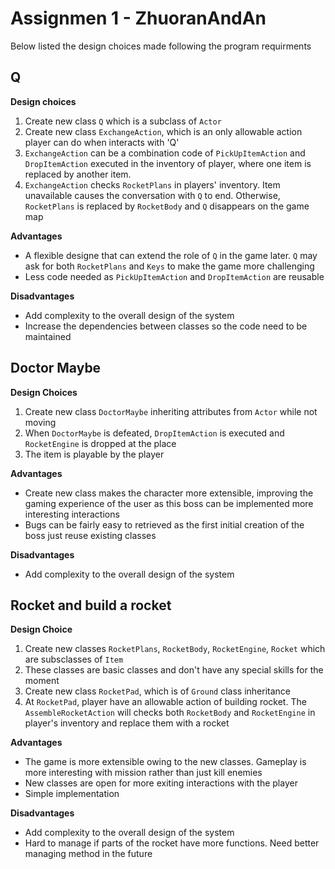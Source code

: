 # Assignmen 1 - ZhuoranAndAn

Below listed the design choices made following the program requirments

## Q

**Design choices**
1.  Create new class `Q` which is a subclass of `Actor`
2.  Create new class `ExchangeAction`, which is an only allowable action player can do when interacts with 'Q'
3.  `ExchangeAction` can be a combination code of `PickUpItemAction` and `DropItemAction` executed in the inventory of player, where one item is replaced by another item. 
4.  `ExchangeAction` checks `RocketPlans` in players' inventory. Item unavailable causes the conversation with `Q` to end. Otherwise, `RocketPlans` is replaced by `RocketBody` and `Q` disappears on the game map

**Advantages**
*  A flexible designe that can extend the role of `Q` in the game later. `Q` may ask for both `RocketPlans` and `Keys` to make the game more challenging
*  Less code needed as `PickUpItemAction` and `DropItemAction` are reusable

**Disadvantages**
*  Add complexity to the overall design of the system
*  Increase the dependencies between classes so the code need to be maintained

## Doctor Maybe

**Design Choices**
1. Create new class `DoctorMaybe` inheriting attributes from `Actor` while not moving
2. When `DoctorMaybe` is defeated, `DropItemAction` is executed and `RocketEngine` is dropped at the place
3. The item is playable by the player

**Advantages**
*  Create new class makes the character more extensible, improving the gaming experience of the user as this boss can be implemented more interesting interactions
*  Bugs can be fairly easy to retrieved as the first initial creation of the boss just reuse existing classes

**Disadvantages**
*  Add complexity to the overall design of the system

## Rocket and build a rocket

**Design Choice**
1. Create new classes `RocketPlans`, `RocketBody`, `RocketEngine`, `Rocket` which are subsclasses of `Item`
2. These classes are basic classes and don't have any special skills for the moment
3. Create new class `RocketPad`, which is of `Ground` class inheritance
4. At `RocketPad`, player have an allowable action of building rocket. The `AssembleRocketAction` will checks both `RocketBody` and `RocketEngine` in player's inventory and replace them with a rocket

**Advantages**
*  The game is more extensible owing to the new classes. Gameplay is more interesting with mission rather than just kill enemies
*  New classes are open for more exiting interactions with the player
*  Simple implementation


**Disadvantages**
* Add complexity to the overall design of the system
* Hard to manage if parts of the rocket have more functions. Need better managing method in the future

